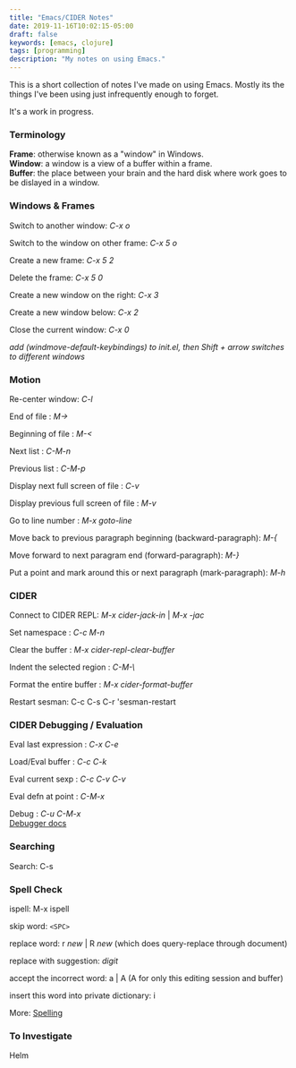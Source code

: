 ```yaml
---
title: "Emacs/CIDER Notes"
date: 2019-11-16T10:02:15-05:00
draft: false
keywords: [emacs, clojure]
tags: [programming]
description: "My notes on using Emacs."
---
```



This is a short collection of notes I've made on using Emacs.  Mostly
its the things I've been using just infrequently enough to forget.

It's a work in progress.

### Terminology

**Frame**: otherwise known as a "window" in Windows.<br/>
**Window**: a window is a view of a buffer within a frame.<br/>
**Buffer**: the place between your brain and the hard disk where work goes
to be dislayed in a window.<br/>


### Windows & Frames

Switch to another window: *C-x o*

Switch to the window on other frame: *C-x 5 o*

Create a new frame: *C-x 5 2*

Delete the frame: *C-x 5 0*

Create a new window on the right: *C-x 3*

Create a new window below: *C-x 2*

Close the current window: *C-x 0*

*add (windmove-default-keybindings) to init.el, then Shift + arrow switches to different windows*


### Motion

Re-center window: *C-l*

End of file : *M->*

Beginning of file : *M-<*

Next list : *C-M-n*

Previous list : *C-M-p*

Display next full screen of file : *C-v*

Display previous full screen of file : *M-v*

Go to line number : *M-x goto-line*

Move back to previous paragraph beginning (backward-paragraph): *M-{*

Move forward to next paragram end (forward-paragraph): *M-}*

Put a point and mark around this or next paragraph (mark-paragraph): *M-h*


### CIDER

Connect to CIDER REPL: *M-x cider-jack-in* | *M-x -jac*

Set namespace : *C-c M-n*

Clear the buffer : *M-x cider-repl-clear-buffer*

Indent the selected region : <i>C-M-\\</i>

Format the entire buffer : *M-x cider-format-buffer*

Restart sesman: C-c C-s C-r 'sesman-restart

### CIDER Debugging / Evaluation

Eval last expression : *C-x C-e*

Load/Eval buffer : *C-c C-k*

Eval current sexp : *C-c C-v C-v*

Eval defn at point : *C-M-x*

Debug : *C-u C-M-x* <br />
[Debugger docs](https://docs.cider.mx/cider/debugging/debugger.html)

### Searching

Search: C-s

### Spell Check

ispell: M-x ispell

skip word: `<SPC>`

replace word: r *new* <RET> | R *new* <RET> (which does query-replace through document)

replace with suggestion: *digit*

accept the incorrect word: a | A (A for only this editing session and buffer)

insert this word into private dictionary: i

More: [Spelling](https://www.gnu.org/software/emacs/manual/html_node/emacs/Spelling.html)

### To Investigate

Helm